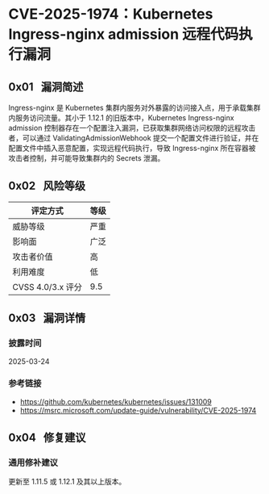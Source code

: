 # CVE-2025-1974：Kubernetes Ingress-nginx admission 远程代码执行漏洞

## 0x01   漏洞简述

Ingress-nginx 是 Kubernetes 集群内服务对外暴露的访问接入点，用于承载集群内服务访问流量。其小于 1.12.1 的旧版本中，Kubernetes Ingress-nginx admission 控制器存在一个配置注入漏洞，已获取集群网络访问权限的远程攻击者，可以通过 ValidatingAdmissionWebhook 提交一个配置文件进行验证，并在配置文件中插入恶意配置，实现远程代码执行，导致 Ingress-nginx 所在容器被攻击者控制，并可能导致集群内的 Secrets 泄漏。

## 0x02   风险等级

| 评定方式            | 等级  |
| --------------- | --- |
| 威胁等级            | 严重  |
| 影响面             | 广泛  |
| 攻击者价值           | 高   |
| 利用难度            | 低   |
| CVSS 4.0/3.x 评分 | 9.5 |

## 0x03   漏洞详情

### 披露时间

2025-03-24

### 参考链接

- https://github.com/kubernetes/kubernetes/issues/131009
- https://msrc.microsoft.com/update-guide/vulnerability/CVE-2025-1974

## 0x04   修复建议

### 通用修补建议

更新至 1.11.5 或 1.12.1 及其以上版本。

